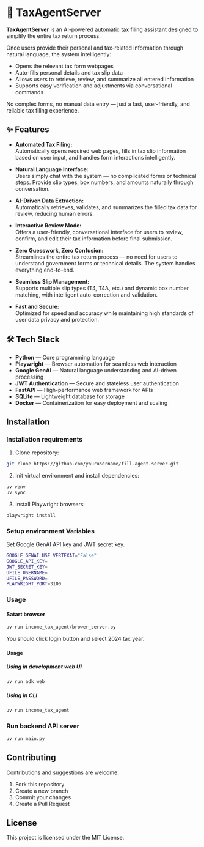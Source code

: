 # 🚀 TaxAgentServer

**TaxAgentServer** is an AI-powered automatic tax filing assistant designed to simplify the entire tax return process.

Once users provide their personal and tax-related information through natural language, the system intelligently:

- Opens the relevant tax form webpages
- Auto-fills personal details and tax slip data
- Allows users to retrieve, review, and summarize all entered information
- Supports easy verification and adjustments via conversational commands

No complex forms, no manual data entry — just a fast, user-friendly, and reliable tax filing experience.

## ✨ Features

- **Automated Tax Filing:**  
  Automatically opens required web pages, fills in tax slip information based on user input, and handles form interactions intelligently.

- **Natural Language Interface:**  
  Users simply chat with the system — no complicated forms or technical steps. Provide slip types, box numbers, and amounts naturally through conversation.

- **AI-Driven Data Extraction:**  
  Automatically retrieves, validates, and summarizes the filled tax data for review, reducing human errors.

- **Interactive Review Mode:**  
  Offers a user-friendly, conversational interface for users to review, confirm, and edit their tax information before final submission.

- **Zero Guesswork, Zero Confusion:**  
  Streamlines the entire tax return process — no need for users to understand government forms or technical details. The system handles everything end-to-end.

- **Seamless Slip Management:**  
  Supports multiple slip types (T4, T4A, etc.) and dynamic box number matching, with intelligent auto-correction and validation.

- **Fast and Secure:**  
  Optimized for speed and accuracy while maintaining high standards of user data privacy and protection.


## 🛠️ Tech Stack

- **Python** — Core programming language
- **Playwright** — Browser automation for seamless web interaction
- **Google GenAI** — Natural language understanding and AI-driven processing
- **JWT Authentication** — Secure and stateless user authentication
- **FastAPI** — High-performance web framework for APIs
- **SQLite** — Lightweight database for storage
- **Docker** — Containerization for easy deployment and scaling

## Installation 

### Installation requirements

1. Clone repository:

```bash
git clone https://github.com/yourusername/fill-agent-server.git
```

2. Init virtual environment and install dependencies:

```bash
uv venv
uv sync
```

3. Install Playwright browsers:

```bash
playwright install
```

### Setup environment Variables

Set Google GenAI API key and JWT secret key.

```bash
GOOGLE_GENAI_USE_VERTEXAI="False"
GOOGLE_API_KEY=
JWT_SECRET_KEY=
UFILE_USERNAME=
UFILE_PASSWORD=
PLAYWRIGHT_PORT=3100
```

### Usage

#### Satart browser

```bash
uv run income_tax_agent/brower_server.py
```

You should click login button and select 2024 tax year.

#### Usage

##### Using in development web UI

```bash
uv run adk web
```

##### Using in CLI

```bash
uv run income_tax_agent
```

### Run backend API server

```bash
uv run main.py
```


## Contributing

Contributions and suggestions are welcome:

1. Fork this repository
2. Create a new branch
3. Commit your changes
4. Create a Pull Request

## License

This project is licensed under the MIT License.

